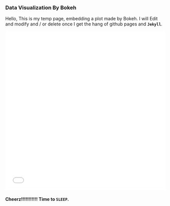 ### Data Visualization By Bokeh

Hello, This is my temp page, embedding a plot made by Bokeh.
I will Edit and modify and / or delete once I get the hang of github pages and __```Jekyll```__.

<iframe src="/assets/plotz/flowers.html"
    sandbox="allow-same-origin allow-scripts"
    width="100%"
    height="500"
    scrolling="no"
    seamless="seamless"
    frameborder="0">
</iframe>


#### Cheerz!!!!!!!!!!! Time to **```SLEEP```**.
